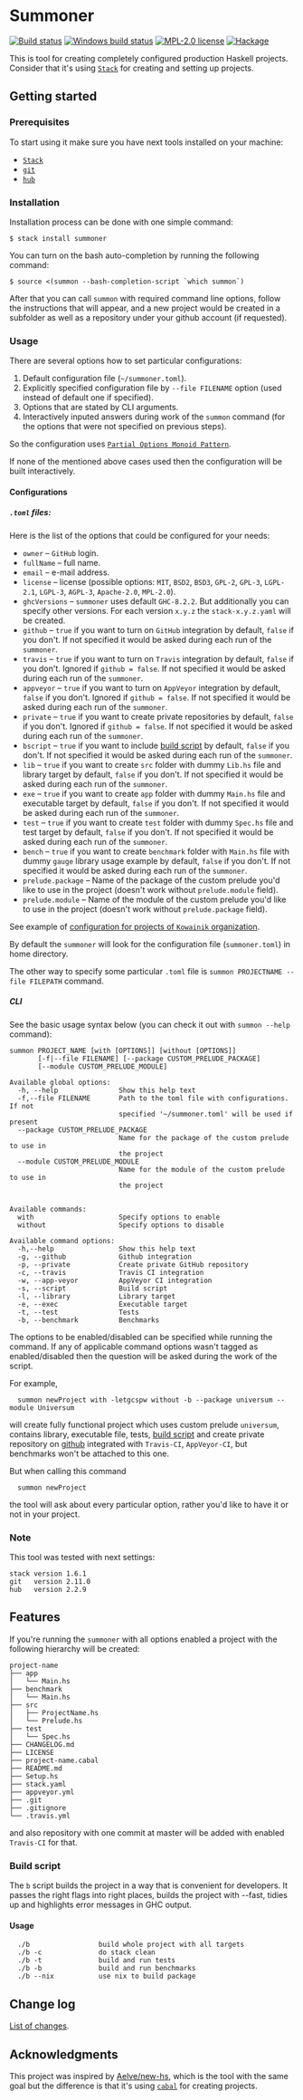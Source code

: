# Summoner

[![Build status](https://secure.travis-ci.org/kowainik/summoner.svg)](http://travis-ci.org/kowainik/summoner)
[![Windows build status](https://ci.appveyor.com/api/projects/status/github/kowainik/summoner?branch=master&svg=true)](https://ci.appveyor.com/project/kowainik/summoner)
[![MPL-2.0 license](https://img.shields.io/badge/license-MPL--2.0-blue.svg)](https://github.com/kowainik/summoner/blob/master/LICENSE)
[![Hackage](https://img.shields.io/hackage/v/summoner.svg)](https://hackage.haskell.org/package/summoner)

This is tool for creating completely configured production Haskell projects.
Consider that it's using [`Stack`](http://haskellstack.org) for
creating and setting up projects.

## Getting started

### Prerequisites

To start using it make sure you have next tools installed on your machine:
* [`Stack`](http://haskellstack.org)
* [`git`](https://git-scm.com)
* [`hub`](https://github.com/github/hub)

### Installation

Installation process can be done with one simple command:

    $ stack install summoner

You can turn on the bash auto-completion by running the following command:

```
$ source <(summon --bash-completion-script `which summon`)
```

After that you can call `summon` with required command line options, follow
the instructions that will appear, and a new project would be created in a subfolder
as well as a repository under your github account (if requested).

### Usage

There are several options how to set particular configurations:

1. Default configuration file (`~/summoner.toml`).
2. Explicitly specified configuration file by `--file FILENAME` option (used instead of default one if specified).
3. Options that are stated by CLI arguments.
4. Interactively inputed answers during work of the `summon` command
  (for the options that were not specified on previous steps).

So the configuration uses [`Partial Options Monoid Pattern`](https://medium.com/@jonathangfischoff/the-partial-options-monoid-pattern-31914a71fc67).

If none of the mentioned above cases used then the configuration will be built interactively.

#### Configurations

##### `.toml` files:

Here is the list of the options that could be configured for your needs:

* `owner` – `GitHub` login.
* `fullName` – full name.
* `email` – e-mail address.
* `license` – license (possible options: `MIT`, `BSD2`, `BSD3`, `GPL-2`, `GPL-3`,
              `LGPL-2.1`, `LGPL-3`, `AGPL-3`, `Apache-2.0`, `MPL-2.0`).
* `ghcVersions` – `summoner` uses default `GHC-8.2.2`. But additionally you can specify other versions.
                   For each version `x.y.z` the `stack-x.y.z.yaml` will be created.
* `github` – `true` if you want to turn on `GitHub` integration by default,
             `false` if you don't. If not specified it would be asked during each run of the `summoner`.
* `travis` – `true` if you want to turn on `Travis` integration by default,
             `false` if you don't. Ignored if `github = false`.
             If not specified it would be asked during each run of the `summoner`.
* `appveyor` – `true` if you want to turn on `AppVeyor` integration by default,
               `false` if you don't. Ignored if `github = false`.
               If not specified it would be asked during each run of the `summoner`.
* `private` – `true` if you want to create private repositories by default,
              `false` if you don't. Ignored if `github = false`.
              If not specified it would be asked during each run of the `summoner`.
* `bscript` – `true` if you want to include [build script](#build-script) by default,
              `false` if you don't. If not specified it would be asked during each run of the `summoner`.
* `lib` – `true` if you want to create `src` folder with dummy `Lib.hs` file and library target by default,
          `false` if you don't. If not specified it would be asked during each run of the `summoner`.
* `exe` – `true` if you want to create `app` folder with dummy `Main.hs` file and executable target by default,
          `false` if you don't. If not specified it would be asked during each run of the `summoner`.
* `test` – `true` if you want to create `test` folder with dummy `Spec.hs` file and test target by default,
          `false` if you don't. If not specified it would be asked during each run of the `summoner`.
* `bench` – `true` if you want to create `benchmark` folder  with `Main.hs` file with dummy `gauge` library usage example by default,
          `false` if you don't. If not specified it would be asked during each run of the `summoner`.
* `prelude.package` – Name of the package of the custom prelude you'd like to use in the project (doesn't work without `prelude.module` field).
* `prelude.module` – Name of the module of the custom prelude you'd like to use in the project (doesn't work without `prelude.package` field).


See example of [configuration for projects of `Kowainik` organization](https://github.com/kowainik/org/blob/master/summoner.toml).


By default the `summoner` will look for the configuration file (`summoner.toml`) in home directory.

The other way to specify some particular `.toml` file is `summon PROJECTNAME --file FILEPATH` command.

##### CLI

See the basic usage syntax below (you can check it out with `summon --help` command):

```
summon PROJECT_NAME [with [OPTIONS]] [without [OPTIONS]]
       [-f|--file FILENAME] [--package CUSTOM_PRELUDE_PACKAGE]
       [--module CUSTOM_PRELUDE_MODULE]

Available global options:
  -h, --help               Show this help text
  -f,--file FILENAME       Path to the toml file with configurations. If not
                           specified '~/summoner.toml' will be used if present
  --package CUSTOM_PRELUDE_PACKAGE
                           Name for the package of the custom prelude to use in
                           the project
  --module CUSTOM_PRELUDE_MODULE
                           Name for the module of the custom prelude to use in
                           the project


Available commands:
  with                     Specify options to enable
  without                  Specify options to disable

Available command options:
  -h,--help                Show this help text
  -g, --github             Github integration
  -p, --private            Create private GitHub repository
  -c, --travis             Travis CI integration
  -w, --app-veyor          AppVeyor CI integration
  -s, --script             Build script
  -l, --library            Library target
  -e, --exec               Executable target
  -t, --test               Tests
  -b, --benchmark          Benchmarks

```

The options to be enabled/disabled can be specified while running the command.
If any of applicable command options wasn't tagged as enabled/disabled then
the question will be asked during the work of the script.

For example,

```
  summon newProject with -letgcspw without -b --package universum --module Universum
```
will create fully functional project which uses custom prelude `universum`, contains
library, executable file, tests, [build script](#build-script)
and create private repository on [github](https://github.com)
integrated with `Travis-CI`, `AppVeyor-CI`, but benchmarks won't be attached to this one.

But when calling this command

```
  summon newProject
```

the tool will ask about every particular option, rather you'd like to have it
or not in your project.

### Note

This tool was tested with next settings:

    stack version 1.6.1
    git   version 2.11.0
    hub   version 2.2.9

## Features

If you're running the `summoner` with all options enabled a project with the following
hierarchy will be created:

```
project-name
├── app
│   └── Main.hs
├── benchmark
│   └── Main.hs
├── src
│   ├── ProjectName.hs
│   └── Prelude.hs
├── test
│   └── Spec.hs
├── CHANGELOG.md
├── LICENSE
├── project-name.cabal
├── README.md
├── Setup.hs
├── stack.yaml
├── appveyor.yml
├── .git
├── .gitignore
└── .travis.yml
```
and also repository with one commit at master will be added with enabled `Travis-CI` for that.

### Build script

The `b` script builds the project in a way that is convenient for developers.
It passes the right flags into right places, builds the project with --fast,
tidies up and highlights error messages in GHC output.

#### Usage

```
  ./b                 build whole project with all targets
  ./b -c              do stack clean
  ./b -t              build and run tests
  ./b -b              build and run benchmarks
  ./b --nix           use nix to build package
```

## Change log

[List of changes](https://github.com/kowainik/summoner/blob/master/CHANGELOG.md).

## Acknowledgments

This project was inspired by [Aelve/new-hs](https://github.com/aelve/new-hs#readme),
which is the tool with the same goal but the difference is that it's using
[`cabal`](https://www.haskell.org/cabal/) for creating projects.

